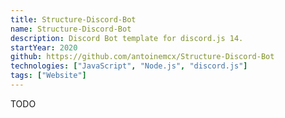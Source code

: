 ```yaml
---
title: Structure-Discord-Bot
name: Structure-Discord-Bot
description: Discord Bot template for discord.js 14.
startYear: 2020
github: https://github.com/antoinemcx/Structure-Discord-Bot
technologies: ["JavaScript", "Node.js", "discord.js"]
tags: ["Website"]
---
```


TODO
